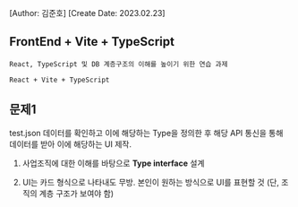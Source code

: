 [Author: 김준호]
[Create Date: 2023.02.23]

## FrontEnd + Vite + TypeScript

```
React, TypeScript 및 DB 계층구조의 이해를 높이기 위한 연습 과제

React + Vite + TypeScript
```

## 문제1

test.json 데이터를 확인하고 이에 해당하는 Type을 정의한 후 해당 API 통신을 통해 데이터를 받아 이에 해당하는 UI 제작.

1. 사업조직에 대한 이해를 바탕으로 **Type interface** 설계

2. UI는 카드 형식으로 나타내도 무방. 본인이 원하는 방식으로 UI를 표현할 것
   (단, 조직의 계층 구조가 보여야 함)
